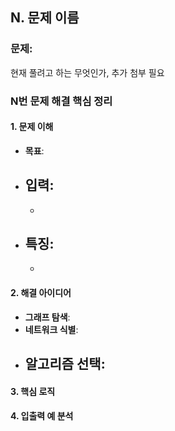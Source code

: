 ## N. 문제 이름

### **문제:** 
현재 풀려고 하는 무엇인가, 추가 첨부 필요
### **N번 문제 해결 핵심 정리**

#### **1. 문제 이해**

- **목표**: 
- **입력**:
    - 
    - 
- **특징**:
	- 
	- 

#### **2. 해결 아이디어**

- **그래프 탐색**: 
- **네트워크 식별**: 
- **알고리즘 선택**:
    - 

#### **3. 핵심 로직**

#### **4. 입출력 예 분석**
